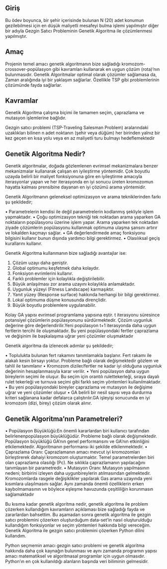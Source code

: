 ## Giriş

Bu ödev boyunca, bir şehir içerisinde bulunan N (20) adet konumun gezilebilmesi için en düşük maliyetli mesafeyi bulma işlemi yapılmıştır diğer bir adıyla Gezgin Satıcı Probleminin Genetik Algoritma ile çözümlenmesi yapılmıştır.


## Amaç

Projenin temel amacı genetik algoritmanın bize sağladığı kromozom-crossover-popülasyon gibi kavramları kullanarak en uygun çözüm (rota)’nın bulunmasıdır. Genetik Algoritmalar optimal olarak çözümler sağlamasa da, Zaman aralığında iyi bir yaklaşım sağlarlar. Özellikle TSP gibi problemlerinin çözümünde fayda sağlarlar.

## Kavramlar

Genetik Algoritma çalışma biçimi ile tamamen seçim, çaprazlama ve mutasyon işlemlerine bağlıdır. 

Gezgin satıcı problemi (TSP-Traveling Salesman Problem) aralarındaki uzaklıkları bilinen n adet noktanın (şehir veya düğüm) her birinden yalnız bir kez geçen en kısa yolu veya en az maliyetli turu bulmayı hedeflemektedir

## Genetik Algoritma Nedir?

Genetik algoritmalar, doğada gözlemlenen evrimsel mekanizmalara benzer mekanizmalar kullanarak çalışan en iyileştirme yöntemidir. Çok boyutlu uzayda belirli bir maliyet fonksiyonuna göre en iyileştirme amacıyla iterasyonlar yapan ve her iterasyonda en iyi sonucu üreten kromozomun hayatta kalması prensibine dayanan en iyi çözümü arama yöntemidir.

Genetik Algoritmanın geleneksel optimizasyon ve arama tekniklerinden farkı şu şekildedir;

•	Parametrelerin kendisi ile değil parametrelerin kodlanmış şekliyle işlem yapmaktadır.
•	Çoğu optimizasyon tekniği tek noktadan arama yaparken GA noktaların popülasyonu üzerine işlem yapar. Arama yaparken tek noktadan ziyade çözümlerin popülasyonu kullanmak optimuma ulaşma şansını artırır ve lokalden kaçmayı sağlar.
•	GA değerlendirmede amaç fonksiyonu bilgisini kullanır bunun dışında yardımcı bilgi gerektirmez.
•	Olasılıksal geçiş kurallarını kullanır.



Genetik Algoritma kullanmanın bize sağladığı avantajlar ise:

1. Çözüm uzayı daha geniştir.
2. Global optimumu keşfetmek daha kolaydır.
3. Fonksiyon evrimlerini kullanır.
4. Farklı problemler için kolaylıkla değiştirilebilir.
5. Büyük anlaşılması zor arama uzayını kolaylıkla anlamaktadır.
6. Uygunluk yüzeyi (Fitness Landscape) karmaşıktır.
7. Yanıt yüzey (Response surface) hakkında herhangi bir bilgi   gerektirmez.
8. Lokal optimuma düşme konusunda dirençlidir.
9. Büyük boyutlu problemlere uygulanabilir.

    

Kolay GA yapısı evrimsel programlama yapısına eştir. t iterasyonu süresince potansiyel çözümlerin popülasyonunu sürdürmektedir. Çözüm uygunluk değerine göre değerlendirilir.Yeni popülasyon t+1 iterasyonda daha uygun fertlerin tercihi ile oluşmaktadır. Bu yeni popülasyondaki fertler çaprazlama ve değişinim ile başkalaşıma uğrar yeni çözümler oluşmaktadır

Genetik algoritma da izlenecek adımlar şu şekildedir;

•	Toplulukta bulunan fert rakamını tanımlamakla başlanır. Fert rakamı ile alakalı kesin birsayı yoktur. Probleme bağlı olarak değişmektedir gözlem ve tahlil ile tanımlanır
•	Kromozom diziler/fertler ne kadar iyi olduğuna uygunluk değerinin hesaplanmasıyla karar verilir.
•	Yeni popülasyon daha uygun bireylerin seçimi ile oluşur. Bu seçim için orantılı rulettekerleği, sıraya dayalı rulet tekerleği ve turnuva seçimi gibi farklı seçim yöntemleri kullanılmaktadır.
•	Bu yeni popülasyondaki bireyler çaprazlama ve mutasyon ile değişime uğrar ve yeni çözümler oluşur
•	GA belirli bir nesil sayısı veya durdurma kriteri sağlanana kadar defalarca çalıştırılır.GA işleyişi sonucunda en iyi kromozom (dizi, birey) çözüm olarak alınır.

## Genetik Algoritma’nın Parametreleri?

•	Popülasyon Büyüklüğü:En önemli kararlardan biri kullanıcı tarafından belirlenenpopülasyon büyüklüğüdür. Probleme bağlı olarak değişmektedir. Popülasyon büyüklüğü GA‘nın genel performansını ve GA’nın etkinliğini etkilemektedir. Algoritmanın performansı iki şekilde etkilenmektedir.
•	Çaprazlama Oranı: Çaprazlamanın amacı mevcut iyi kromozomları birleştirerek dahaiyi kromozom oluşturmaktır. Temel parametrelerden biri olan çaprazlama olasılığı (Pc). Ne sıklıkla çaprazlamanın yapılacağını tanımlayan bir parametredir.
•	Mutasyon Oranı: Mutasyon yapılmasının nedeni; birbirini izleyen daha uygunbireylerin atılmasından gelmektedir. Kromozomlarda rasgele değişiklikler yapılarak Gas arama uzayında yeni kısımlara ulaşılmasını sağlar. Aynı zamanda önemli özelliklerin erken kaybolmamasının ve böylece eşleşme havuzunda çeşitliliğin korunmasın sağlamaktadır

Bu kısıma kadar genetik algoritma nedir, genetik algoritma ile problem çözerken kullandığım kavramların açıklaması bize sağladığı fayda ve zararlardan bahsettim. Bu aşamadan sonra genetik algoritma ile gezgin satıcı problemini çözerken oluşturduğum data-set’in nasıl oluşturulduğu kullandığım fonksiyonlar ve seçim yöntemleri hakkında bilgi vereceğim. Genetik Algoritma ile gezgin satıcı problemini çözerken Python dilini kullandım.

Python seçmemin amacı gezgin satıcı problemi ve genetik algoritma hakkında daha çok kaynağın bulunması ve aynı zamanda programın yapısı amacı matematiksel ve algoritmasal programlar için uygun olmasıdır. Python’ın en çok kullanıldığı alanların başında veri biliminin gelmesidir.
